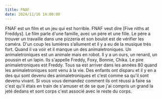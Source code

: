 ```yaml
---
title: FNAF
date: 2024/11/16 14:00:00
---
```


FNAF est un film et un jeu qui est horrible. FNAF veut dire [Five niths at Freddys]. Le film parle d'une famille, avec un père et une fille. Le père a trouver un travaille dans une pizzeria et son boulot est de vérifier les caméra. D'un coup les lumières s’allument et il y a eu de la musique très fort. Quand il va voir et il manque un des animaletroniques. Un  animaletroniques est un animale mais en robot. Il y a un ours, un renard, un poussin et un lapin.
 Ils s'appelle Freddy, Foxy, Bonnie, Chika. Le pire animaletroniques est Freddy. Tous sa est arriver dans les années 80 quand les animaletroniques sont venu à la vie. Des enfants ont disparu et il y en a des qui sont devenu des animaletroniques et c'est comme sa qu'il sont devenu vivant. Si vous vous demandez comment ils ont réussi à faire sa c'est qu'il étais en train de s'amuser et de se que j'ai compris un grand la jeté dedans et sont corps c'est associé avec le reste du corps.









 